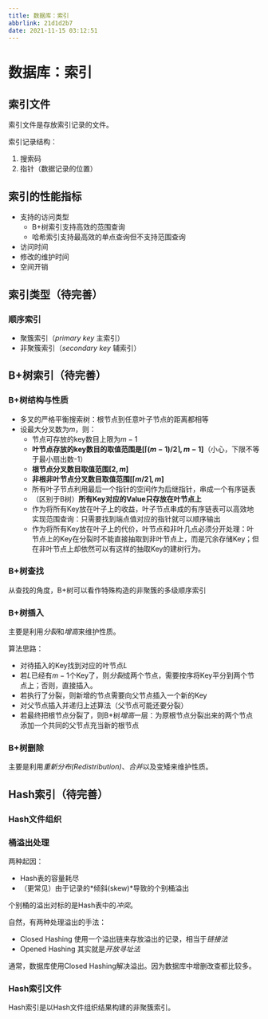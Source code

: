 ```yaml
---
title: 数据库：索引
abbrlink: 21d1d2b7
date: 2021-11-15 03:12:51
---
```

# 数据库：索引
## 索引文件
索引文件是存放索引记录的文件。

索引记录结构：
1. 搜索码
2. 指针（数据记录的位置）

## 索引的性能指标
- 支持的访问类型
  - B+树索引支持高效的范围查询
  - 哈希索引支持最高效的单点查询但不支持范围查询
- 访问时间
- 修改的维护时间
- 空间开销

## 索引类型（待完善）
### 顺序索引
- 聚簇索引（*primary key* 主索引）
- 非聚簇索引（*secondary key* 辅索引）


## B+树索引（待完善）
### B+树结构与性质
- 多叉的严格平衡搜索树：根节点到任意叶子节点的距离都相等
- 设最大分叉数为$m$，则：
  - 节点可存放的key数目上限为$m-1$
  - **叶节点存放的key数目的取值范围是$[\lceil (m-1)/2\rceil, m-1]$**（小心，下限不等于最小扇出数-1）
  - **根节点分叉数目取值范围$[2,m]$**
  - **非根非叶节点分叉数目取值范围$[\lceil m/2\rceil, m]$**
  - 所有叶子节点利用最后一个指针的空间作为后继指针，串成一个有序链表
  - （区别于B树）**所有Key对应的Value只存放在叶节点上**
  - 作为将所有Key放在叶子上的收益，叶子节点串成的有序链表可以高效地实现范围查询：只需要找到端点值对应的指针就可以顺序输出
  - 作为将所有Key放在叶子上的代价，叶节点和非叶几点必须分开处理：叶节点上的Key在分裂时不能直接抽取到非叶节点上，而是冗余存储Key；但在非叶节点上却依然可以有这样的抽取Key的建树行为。

### B+树查找
从查找的角度，B+树可以看作特殊构造的非聚簇的多级顺序索引

### B+树插入
主要是利用*分裂*和*增高*来维护性质。

算法思路：
- 对待插入的Key找到对应的叶节点$L$
- 若$L$已经有$m-1$个Key了，则*分裂*成两个节点，需要按序将Key平分到两个节点上；否则，直接插入。
- 若执行了分裂，则新增的节点需要向父节点插入一个新的Key
- 对父节点插入并递归上述算法（父节点可能还要分裂）
- 若最终把根节点分裂了，则B+树*增高*一层：为原根节点分裂出来的两个节点添加一个共同的父节点充当新的根节点

### B+树删除
主要是利用*重新分布(Redistribution)*、*合并*以及变矮来维护性质。

## Hash索引（待完善）

### Hash文件组织

### 桶溢出处理
两种起因：
- Hash表的容量耗尽
- （更常见）由于记录的*倾斜(skew)*导致的个别桶溢出

个别桶的溢出对标的是Hash表中的*冲突*。

自然，有两种处理溢出的手法：
- Closed Hashing 使用一个溢出链来存放溢出的记录，相当于*链接法*
- Opened Hashing 其实就是*开放寻址法*

通常，数据库使用Closed Hashing解决溢出。因为数据库中增删改查都比较多。

### Hash索引文件
Hash索引是以Hash文件组织结果构建的非聚簇索引。